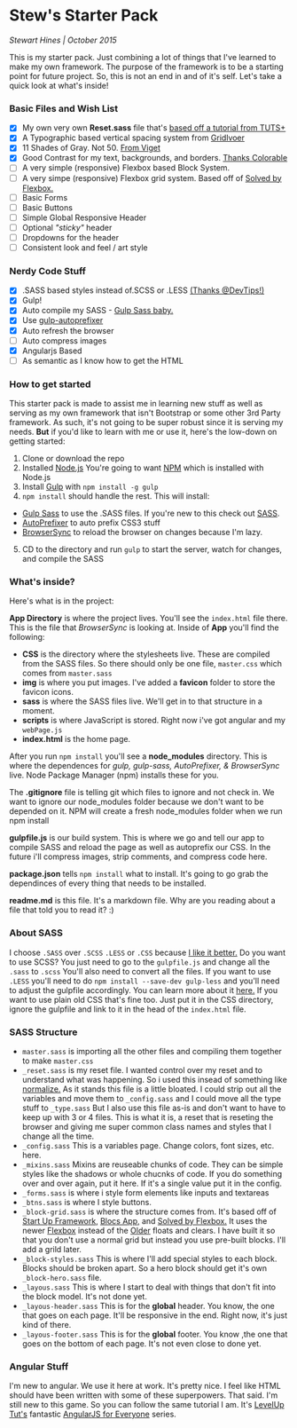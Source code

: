 # Stew's Starter Pack

*Stewart Hines | October 2015*

This is my starter pack. Just combining a lot of things that I've learned to make my own framework. The purpose of the framework is to be a starting point for future project. So, this is not an end in and of it's self. Let's take a quick look at what's inside!

### Basic Files and Wish List
- [x] My own very own **Reset.sass** file that's [based off a tutorial from TUTS+](http://code.tutsplus.com/tutorials/quick-tip-create-your-own-simple-resetcss-file--net-206)
- [x] A Typographic based vertical spacing system from [Gridlvoer](http://www.gridlover.net/app/)
- [x] 11 Shades of Gray. Not 50. [From Viget](https://viget.com/inspire/shades-of-gray-yes-really)
- [x] Good Contrast for my text, backgrounds, and borders. [Thanks Colorable](http://jxnblk.com/colorable/demos/text/)
- [ ] A very simple (responsive) Flexbox based Block System.
- [ ] A very simpe (responsive) Flexbox grid system. Based off of [Solved by Flexbox.](https://philipwalton.github.io/solved-by-flexbox/)
- [ ] Basic Forms
- [ ] Basic Buttons
- [ ] Simple Global Responsive Header
- [ ] Optional *"sticky"* header
- [ ] Dropdowns for the header
- [ ] Consistent look and feel / art style

### Nerdy Code Stuff
- [x] .SASS based styles instead of.SCSS or .LESS [(Thanks @DevTips!)](https://www.youtube.com/watch?v=-Z3qznaE9vc)
- [x] Gulp!
- [x] Auto compile my SASS - [Gulp Sass baby.](https://www.npmjs.com/package/gulp-sass)
- [x] Use [gulp-autoprefixer](https://www.npmjs.com/package/gulp-autoprefixer)
- [x] Auto refresh the browser
- [ ] Auto compress images
- [x] Angularjs Based
- [ ] As semantic as I know how to get the HTML

### How to get started

This starter pack is made to assist me in learning new stuff as well as serving as my own framework that isn't Bootstrap or some other 3rd Party framework. As such, it's not going to be super robust since it is serving my needs. **But** if you'd like to learn with me or use it, here's the low-down on getting started:

1. Clone or download the repo
2. Installed [Node.js](https://nodejs.org/en/) You're going to want [NPM](https://www.npmjs.com/) which is installed with Node.js
3. Install [Gulp](http://gulpjs.com/) with `npm install -g gulp`
4. `npm install` should handle the rest. This will install:
  - [Gulp Sass](https://www.npmjs.com/package/gulp-sass) to use the .SASS files. If you're new to this check out [SASS](http://sass-lang.com/).
  - [AutoPrefixer](https://www.npmjs.com/package/gulp-autoprefixer) to auto prefix CSS3 stuff
  - [BrowserSync](http://www.browsersync.io/docs/gulp/) to reload the browser on changes because I'm lazy.
5. CD to the directory and run `gulp` to start the server, watch for changes, and compile the SASS

### What's inside?

Here's what is in the project:

**App Directory** is where the project lives. You'll see the `index.html` file there. This is the file that *BrowserSync* is looking at. Inside of **App** you'll find the following:

- **CSS** is the directory where the stylesheets live. These are compiled from the SASS files. So there should only be one file, `master.css` which comes from `master.sass`
- **img** is where you put images. I've added a **favicon** folder to store the favicon icons.
- **sass** is where the SASS files live. We'll get in to that structure in a moment.
- **scripts** is where JavaScript is stored. Right now i've got angular and my `webPage.js`
- **index.html** is the home page.

After you run `npm install` you'll see a **node_modules** directory. This is where the dependences for *gulp, gulp-sass, AutoPrefixer, & BrowserSync* live. Node Package Manager (npm) installs these for you.

The **.gitignore** file is telling git which files to ignore and not check in. We want to ignore our node_modules folder because we don't want to be depended on it. NPM will create a fresh node_modules folder when we run npm install

**gulpfile.js** is our build system. This is where we go and tell our app to compile SASS and reload the page as well as autoprefix our CSS. In the future i'll compress images, strip comments, and compress code here.

**package.json** tells `npm install` what to install. It's going to go grab the dependinces of every thing that needs to be installed.

**readme.md** is this file. It's a markdown file. Why are you reading about a file that told you to read it? :)

### About SASS

I choose `.SASS` over `.SCSS` `.LESS` or `.CSS` because [I like it better.]((https://www.youtube.com/watch?v=-Z3qznaE9vc)) Do you want to use SCSS? You just need to go to the `gulpfile.js` and change all the `.sass` to `.scss` You'll also need to convert all the files. If you want to use `.LESS` you'll need to do `npm install --save-dev gulp-less` and you'll need to adjust the gulpfile accordingly. You can learn more about it [here.](https://www.npmjs.com/package/gulp-less) If you want to use plain old CSS that's fine too. Just put it in the CSS directory, ignore the gulpfile and link to it in the head of the `index.html` file.

### SASS Structure

- `master.sass` is importing all the other files and compiling them together to make `master.css`
- `_reset.sass` is my reset file. I wanted control over my reset and to understand what was happening. So i used this insead of something like [normalize.](https://necolas.github.io/normalize.css/) As it stands this file is a little bloated. I could strip out all the variables and move them to `_config.sass` and I could move all the type stuff to `_type.sass` But I also use this file as-is and don't want to have to keep up with 3 or 4 files. This is what it is, a reset that is reseting the browser and giving me super common class names and styles that I change all the time.
- `_config.sass` This is a variables page. Change colors, font sizes, etc. here.
- `_mixins.sass` Mixins are reuseable chunks of code. They can be simple styles like the shadows or whole chucnks of code. If you do something over and over again, put it here. If it's a single value put it in the config.
- `_forms.sass` is where i style form elements like inputs and textareas
- `_btns.sass` is where I style buttons.
- `_block-grid.sass` is where the structure comes from. It's based off of [Start Up Framework,](http://designmodo.com/startup/) [Blocs App,](http://blocsapp.com/) and [Solved by Flexbox.](https://philipwalton.github.io/solved-by-flexbox/) It uses the newer [Flexbox](https://css-tricks.com/snippets/css/a-guide-to-flexbox/) instead of the [Older](http://960.gs/) floats and clears. I have built it so that you don't use a normal grid but instead you use pre-built blocks. I'll add a grild later.
- `_block-styles.sass` This is where I'll add special styles to each block. Blocks should be broken apart. So a hero block should get it's own `_block-hero.sass` file.
- `_layous.sass` This is where I start to deal with things that don't fit into the block model. It's not done yet.
- `_layous-header.sass` This is for the **global** header. You know, the one that goes on each page. It'll be responsive in the end. Right now, it's just kind of there.
- `_layous-footer.sass` This is for the **global** footer. You know ,the one that goes on the bottom of each page. It's not even close to done yet.

### Angular Stuff

I'm new to angular. We use it here at work. It's pretty nice. I feel like HTML should have been written with some of these superpowers. That said. I'm still new to this game. So you can follow the same tutorial I am. It's [LevelUp Tut's](http://leveluptuts.com/) fantastic [AngularJS for Everyone](https://www.youtube.com/playlist?list=PLLnpHn493BHF6utwkwpo7RN-GPg1sZhvK) series.
